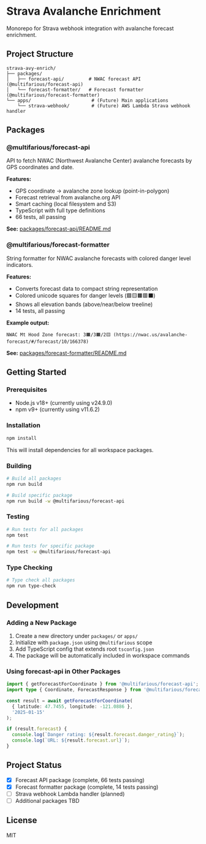 # Strava Avalanche Enrichment

Monorepo for Strava webhook integration with avalanche forecast enrichment.

## Project Structure

```
strava-avy-enrich/
├── packages/
│   ├── forecast-api/         # NWAC forecast API (@multifarious/forecast-api)
│   └── forecast-formatter/   # Forecast formatter (@multifarious/forecast-formatter)
└── apps/                      # (Future) Main applications
    └── strava-webhook/        # (Future) AWS Lambda Strava webhook handler
```

## Packages

### @multifarious/forecast-api

API to fetch NWAC (Northwest Avalanche Center) avalanche forecasts by GPS coordinates and date.

**Features:**
- GPS coordinate → avalanche zone lookup (point-in-polygon)
- Forecast retrieval from avalanche.org API
- Smart caching (local filesystem and S3)
- TypeScript with full type definitions
- 66 tests, all passing

**See:** [packages/forecast-api/README.md](packages/forecast-api/README.md)

### @multifarious/forecast-formatter

String formatter for NWAC avalanche forecasts with colored danger level indicators.

**Features:**
- Converts forecast data to compact string representation
- Colored unicode squares for danger levels (🟩🟨🟧🟥⬛)
- Shows all elevation bands (above/near/below treeline)
- 14 tests, all passing

**Example output:**
```
NWAC Mt Hood Zone forecast: 3🟧/3🟧/2🟨 (https://nwac.us/avalanche-forecast/#/forecast/10/166378)
```

**See:** [packages/forecast-formatter/README.md](packages/forecast-formatter/README.md)

## Getting Started

### Prerequisites

- Node.js v18+ (currently using v24.9.0)
- npm v9+ (currently using v11.6.2)

### Installation

```bash
npm install
```

This will install dependencies for all workspace packages.

### Building

```bash
# Build all packages
npm run build

# Build specific package
npm run build -w @multifarious/forecast-api
```

### Testing

```bash
# Run tests for all packages
npm test

# Run tests for specific package
npm test -w @multifarious/forecast-api
```

### Type Checking

```bash
# Type check all packages
npm run type-check
```

## Development

### Adding a New Package

1. Create a new directory under `packages/` or `apps/`
2. Initialize with `package.json` using `@multifarious` scope
3. Add TypeScript config that extends root `tsconfig.json`
4. The package will be automatically included in workspace commands

### Using forecast-api in Other Packages

```typescript
import { getForecastForCoordinate } from '@multifarious/forecast-api';
import type { Coordinate, ForecastResponse } from '@multifarious/forecast-api';

const result = await getForecastForCoordinate(
  { latitude: 47.7455, longitude: -121.0886 },
  '2025-01-15'
);

if (result.forecast) {
  console.log(`Danger rating: ${result.forecast.danger_rating}`);
  console.log(`URL: ${result.forecast.url}`);
}
```

## Project Status

- [x] Forecast API package (complete, 66 tests passing)
- [x] Forecast formatter package (complete, 14 tests passing)
- [ ] Strava webhook Lambda handler (planned)
- [ ] Additional packages TBD

## License

MIT

